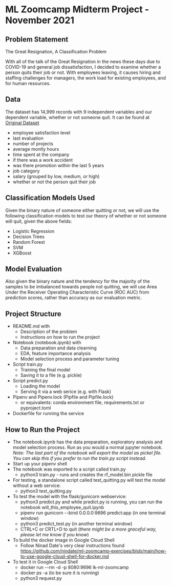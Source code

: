 # ML Zoomcamp Midterm Project - November 2021

## Problem Statement
The Great Resignation, A Classification Problem

With all of the talk of the Great Resignation in the news these days due to COVID-19 and general job dissatisfaction, I decided to examine whether a person quits their job or not. With employees leaving, it causes hiring and staffing challenges for managers, the work load for existing employees, and for human resources.

## Data
The dataset has 14,999 records with 9 independent variables and our dependent variable, whether or not someone quit.  It can be found at [Original Dataset](https://github.com/VincentTatan/PythonAnalytics/blob/master/Youtube/dataset/HR_comma_sep.csv)

*    employee satisfaction level
*    last evaluation
*    number of projects
*    average montly hours
*    time spent at the company
*    if there was a work accident
*    was there promotion within the last 5 years
*    job category
*    salary (grouped by low, medium, or high)
*    whether or not the person quit their job


## Classification Models Used
Given the binary nature of someone either quitting or not, we will use the following classification models to test our theory of whether or not someone will quit, given the above fields: 

*   Logistic Regression
*   Decision Trees
*   Random Forest
*   SVM
*   XGBoost

## Model Evaluation
Also given the binary nature and the tendency for the majority of the samples to be imbalanced towards people not quitting, we will use Area Under the Receiver Operating Characteristic Curve (ROC AUC) from prediction scores, rather than accuracy as our evaluation metric.

## Project Structure

 * README.md with
      * Description of the problem
      * Instructions on how to run the project
 * Notebook (notebook.ipynb) with
      * Data preparation and data clearning
      * EDA, feature importance analysis
      * Model selection process and parameter tuning
 * Script train.py
      * Training the final model
      * Saving it to a file (e.g. pickle)
 * Script predict.py
      * Loading the model
      * Serving it via a web serice (e.g. with Flask)
 * Pipenv and Pipenv.lock (Pipfile and Pipfile.lock)
      * or equivalents: conda environment file, requirements.txt or pyproject.toml
 * Dockerfile for running the service


## How to Run the Project

* The notebook.ipynb has the data preparation, exploratory analysis and model selection process. Run as you would a normal jupyter notebook. _Note: The last part of the notebook will export the model as pickel file.  You can skip this if you prefer to run the train.py script instead._  
* Start up your pipenv shell
* The notebook was exported to a script called train.py
   * python3 train.py - runs and creates the rf_model.bin pickle file
* For testing, a standalone script called test_quitting.py will test the model without a web service:  
   * python3 test_quitting.py
* To test the model with the flask/gunicorn webservice: 
   * python3 predict.py and while predict.py is running, you can run the notebook will_this_employee_quit.ipynb
   * pipenv run gunicorn --bind 0.0.0.0:9696 predict:app (in one terminal window)
   * python3 predict_test.py (in another terminal window)
   * CTRL+C or CRTL+D to quit (_there might be a more graceful way, please let me know if you know_)
* To build the docker image in Google Cloud Shell
   * Follow Ninad Date's very clear instructions found https://github.com/nindate/ml-zoomcamp-exercises/blob/main/how-to-use-google-cloud-shell-for-docker.md
* To test it in Google Cloud Shell
   * docker run --rm -d -p 8080:9696 lk-ml-zoomcamp
   * docker ps -a (to be sure it is running)
   * python3 request.py

